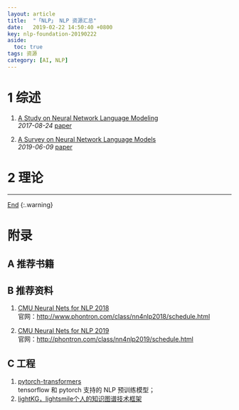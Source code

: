 ```yaml
---
layout: article
title:  "「NLP」 NLP 资源汇总"
date:   2019-02-22 14:50:40 +0800
key: nlp-foundation-20190222
aside:
  toc: true
tags: 资源
category: [AI, NLP]
---
```

<span id='head'> </span>

<!--more-->


# 1 综述
1. [A Study on Neural Network Language Modeling](http://cn.arxiv.org/abs/1708.07252)   
*2017-08-24* [paper](https://arxiv.org/abs/1708.07252)    

1. [A Survey on Neural Network Language Models](http://cn.arxiv.org/abs/1906.03591)    
*2019-06-09* [paper](https://arxiv.org/abs/1906.03591)    


# 2 理论


-------------------  
[End](#head)
{:.warning}  

# 附录
## A 推荐书籍


## B 推荐资料
1. [CMU Neural Nets for NLP 2018](http://www.phontron.com/class/nn4nlp2018/schedule.html)  
官网：<http://www.phontron.com/class/nn4nlp2018/schedule.html>  

2. [CMU Neural Nets for NLP 2019](http://phontron.com/class/nn4nlp2019/schedule.html)  
官网：<http://phontron.com/class/nn4nlp2019/schedule.html>     

## C 工程
1. [pytorch-transformers](https://github.com/huggingface/pytorch-transformers)    
tensorflow 和 pytorch 支持的 NLP 预训练模型；     
1. [lightKG，lightsmile个人的知识图谱技术框架](https://github.com/smilelight/lightKG)     
